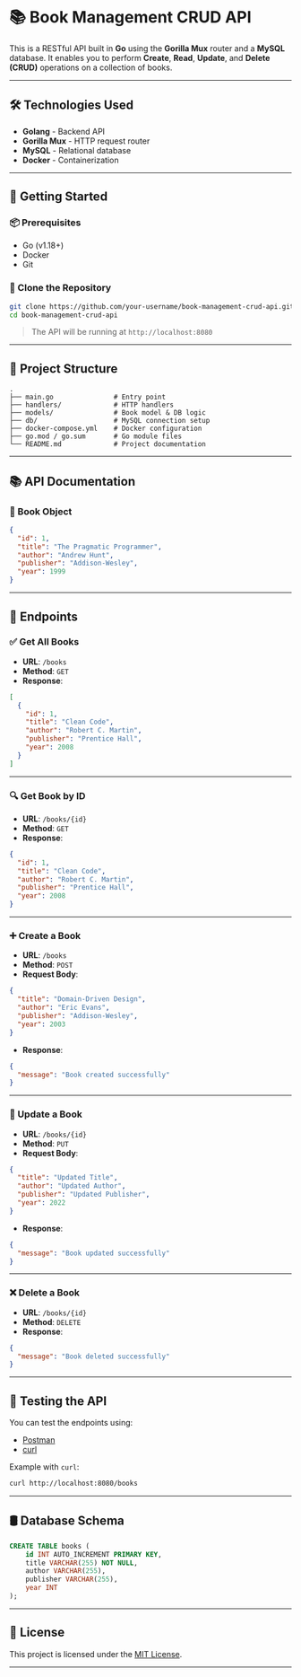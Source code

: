 # 📚 Book Management CRUD API

This is a RESTful API built in **Go** using the **Gorilla Mux** router and a **MySQL** database. It enables you to perform **Create**, **Read**, **Update**, and **Delete (CRUD)** operations on a collection of books.

---

## 🛠️ Technologies Used

- **Golang** - Backend API
- **Gorilla Mux** - HTTP request router
- **MySQL** - Relational database
- **Docker** - Containerization

---

## 🚀 Getting Started

### 📦 Prerequisites

- Go (v1.18+)
- Docker
- Git

### 📁 Clone the Repository

```bash
git clone https://github.com/your-username/book-management-crud-api.git
cd book-management-crud-api
```

> The API will be running at `http://localhost:8080`

---

## 📂 Project Structure

```
.
├── main.go               # Entry point
├── handlers/             # HTTP handlers
├── models/               # Book model & DB logic
├── db/                   # MySQL connection setup
├── docker-compose.yml    # Docker configuration
├── go.mod / go.sum       # Go module files
└── README.md             # Project documentation
```

---

## 📚 API Documentation

### 📘 Book Object

```json
{
  "id": 1,
  "title": "The Pragmatic Programmer",
  "author": "Andrew Hunt",
  "publisher": "Addison-Wesley",
  "year": 1999
}
```

---

## 🔗 Endpoints

### ✅ Get All Books

- **URL**: `/books`
- **Method**: `GET`
- **Response**:

```json
[
  {
    "id": 1,
    "title": "Clean Code",
    "author": "Robert C. Martin",
    "publisher": "Prentice Hall",
    "year": 2008
  }
]
```

---

### 🔍 Get Book by ID

- **URL**: `/books/{id}`
- **Method**: `GET`
- **Response**:

```json
{
  "id": 1,
  "title": "Clean Code",
  "author": "Robert C. Martin",
  "publisher": "Prentice Hall",
  "year": 2008
}
```

---

### ➕ Create a Book

- **URL**: `/books`
- **Method**: `POST`
- **Request Body**:

```json
{
  "title": "Domain-Driven Design",
  "author": "Eric Evans",
  "publisher": "Addison-Wesley",
  "year": 2003
}
```

- **Response**:

```json
{
  "message": "Book created successfully"
}
```

---

### 📝 Update a Book

- **URL**: `/books/{id}`
- **Method**: `PUT`
- **Request Body**:

```json
{
  "title": "Updated Title",
  "author": "Updated Author",
  "publisher": "Updated Publisher",
  "year": 2022
}
```

- **Response**:

```json
{
  "message": "Book updated successfully"
}
```

---

### ❌ Delete a Book

- **URL**: `/books/{id}`
- **Method**: `DELETE`
- **Response**:

```json
{
  "message": "Book deleted successfully"
}
```

---

## 🧪 Testing the API

You can test the endpoints using:

- [Postman](https://www.postman.com/)
- [curl](https://curl.se/)

Example with `curl`:

```bash
curl http://localhost:8080/books
```

---

## 🛢️ Database Schema

```sql
CREATE TABLE books (
    id INT AUTO_INCREMENT PRIMARY KEY,
    title VARCHAR(255) NOT NULL,
    author VARCHAR(255),
    publisher VARCHAR(255),
    year INT
);
```

---

## 📄 License

This project is licensed under the [MIT License](LICENSE).

---







